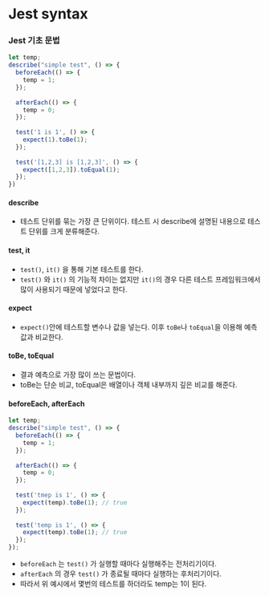 

# Jest syntax

### **Jest 기초 문법**

```javascript
let temp;
describe("simple test", () => {
  beforeEach(() => {
    temp = 1;
  });
  
  afterEach(() => {
    temp = 0;
  });
  
  test('1 is 1', () => {
    expect(1).toBe(1);
  });
  
  test('[1,2,3] is [1,2,3]', () => {
    expect([1,2,3]).toEqual(1);
  });
})
```

#### **describe**
- 테스트 단위를 묶는 가장 큰 단위이다. 테스트 시 describe에 설명된 내용으로 테스트 단위를 크게 분류해준다.

#### **test, it**
- `test()`, `it()` 을 통해 기본 테스트를 한다.
- `test()` 와 `it()` 의 기능적 차이는 없지만 `it()`의 경우 다른 테스트 프레임워크에서 많이 사용되기 때문에 넣었다고 한다.

#### **expect**
- `expect()`안에 테스트할 변수나 값을 넣는다. 이후 `toBe`나 `toEqual`을 이용해 예측 값과 비교한다.

#### **toBe, toEqual**
- 결과 예측으로 가장 많이 쓰는 문법이다.
- toBe는 단순 비교, toEqual은 배열이나 객체 내부까지 깊은 비교를 해준다.

#### **beforeEach, afterEach**
```javascript
let temp;
describe("simple test", () => {
  beforeEach(() => {
    temp = 1;
  });
  
  afterEach(() => {
    temp = 0;
  });
  
  test('tmep is 1', () => {
    expect(temp).toBe(1); // true
  });
  
  test('temp is 1', () => {
    expect(temp).toBe(1); // true
  });
});
```
- `beforeEach` 는 `test()` 가 실행할 때마다 실행해주는 전처리기이다.
- `afterEach` 의 경우 `test()` 가 종료될 때마다 실행하는 후처리기이다.
- 따라서 위 예시에서 몇번의 테스트를 하더라도 temp는 1이 된다.